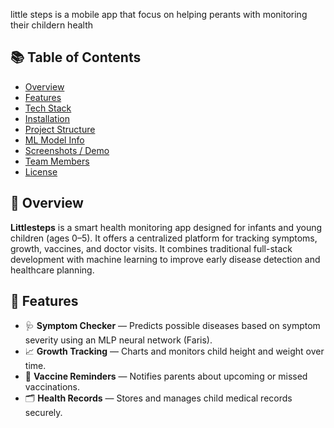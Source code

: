 little steps is a mobile app that focus on helping perants with monitoring their childern health
## 📚 Table of Contents
- [Overview](#overview)
- [Features](#features)
- [Tech Stack](#tech-stack)
- [Installation](#installation)
- [Project Structure](#project-structure)
- [ML Model Info](#ml-model-info)
- [Screenshots / Demo](#screenshots--demo)
- [Team Members](#team-members)
- [License](#license)
## 🧠 Overview

**Littlesteps** is a smart health monitoring app designed for infants and young children (ages 0–5). It offers a centralized platform for tracking symptoms,
growth, vaccines, and doctor visits. It combines traditional full-stack development with machine learning to improve early disease detection and healthcare planning.
## 🚀 Features

- 🩺 **Symptom Checker** — Predicts possible diseases based on symptom severity using an MLP neural network (Faris).
- 📈 **Growth Tracking** — Charts and monitors child height and weight over time.
- 💉 **Vaccine Reminders** — Notifies parents about upcoming or missed vaccinations.
- 🗂️ **Health Records** — Stores and manages child medical records securely.
